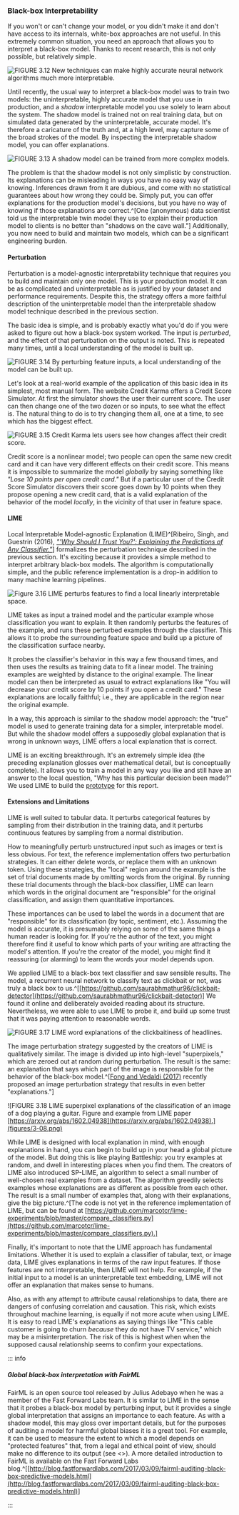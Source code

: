 ### Black-box Interpretability

If you won't or can't change your model, or you didn't make it and don't have
access to its internals, white-box approaches are not useful. In this extremely
common situation, you need an approach that allows you to interpret a black-box
model. Thanks to recent research, this is not only possible, but relatively
simple.

![FIGURE 3.12 New techniques can make highly accurate neural network algorithms much more interpretable.](figures/3-11.png)

Until recently, the usual way to interpret a black-box model was to train two
models: the uninterpretable, highly accurate model that you use in production,
and a _shadow_ interpretable model you use solely to learn about the system.
The shadow model is trained not on real training data, but on simulated data
generated by the uninterpretable, accurate model. It's therefore a caricature
of the truth and, at a high level, may capture some of the broad strokes of the
model. By inspecting the interpretable shadow model, you can offer
explanations.

![FIGURE 3.13 A shadow model can be trained from more complex models.](figures/3-04.png)

The problem is that the shadow model is not only simplistic by construction.
Its explanations can be misleading in ways you have no easy way of knowing.
Inferences drawn from it are dubious, and come with no statistical guarantees
about how wrong they could be. Simply put, you can offer explanations for the
production model's decisions, but you have no way of knowing if those
explanations are correct.^[One (anonymous) data scientist told us the
interpretable twin model they use to explain their production model to clients
is no better than "shadows on the cave wall."] Additionally, you now need to
build and maintain two models, which can be a significant engineering burden.

#### Perturbation

Perturbation is a model-agnostic interpretability technique that requires you
to build and maintain only one model. This is your production model. It can be
as complicated and uninterpretable as is justified by your dataset and
performance requirements. Despite this, the strategy offers a more faithful
description of the uninterpretable model than the interpretable shadow model
technique described in the previous section.

The basic idea is simple, and is probably exactly what you'd do if you were
asked to figure out how a black-box system worked. The input is _perturbed_,
and the effect of that perturbation on the output is noted. This is repeated
many times, until a local understanding of the model is built up.

![FIGURE 3.14  By perturbing feature inputs, a local understanding of the model can be built up.](figures/3-05.png)

Let's look at a real-world example of the application of this basic idea in its
simplest, most manual form. The website Credit Karma offers a Credit Score
Simulator. At first the simulator shows the user their current score. The user
can then change one of the two dozen or so inputs, to see what the effect is.
The natural thing to do is to try changing them all, one at a time, to see
which has the biggest effect.

![FIGURE 3.15 Credit Karma lets users see how changes affect their credit score.](figures/3-06.png)

Credit score is a nonlinear model; two people can open the same new credit card
and it can have very different effects on their credit score. This means it is
impossible to summarize the model _globally_ by saying something like *"Lose 10
points per open credit card."* But if a particular user of the Credit Score
Simulator discovers their score goes down by 10 points when they propose
opening a new credit card, that is a valid explanation of the behavior of the
model _locally_, in the vicinity of that user in feature space.

#### LIME

Local Interpretable Model-agnostic Explanation (LIME)^[Ribeiro, Singh,
and Guestrin (2016), [*"'Why Should I
Trust You?': Explaining the Predictions of Any Classifier."*](https://arxiv.org/abs/1602.04938)] formalizes the
perturbation technique described in the previous section. It's exciting because
it provides a simple method to interpret arbitrary black-box models. The
algorithm is computationally simple, and the public reference implementation is
a drop-in addition to many machine learning pipelines.

![Figure 3.16 LIME perturbs features to find a local linearly interpretable space.](figures/3-07.png)

LIME takes as input a trained model and the particular example whose
classification you want to explain. It then randomly perturbs the features of
the example, and runs these perturbed examples through the classifier. This
allows it to probe the surrounding feature space and build up a picture of the
classification surface nearby.

It probes the classifier's behavior in this way a few thousand times, and then
uses the results as training data to fit a linear model. The training
examples are weighted by distance to the original example. The linear model can
then be interpreted as usual to extract explanations like "You will decrease
your credit score by 10 points if you open a credit card." These explanations
are locally faithful; i.e., they are applicable in the region near the original
example.

In a way, this approach is similar to the shadow model approach: the "true"
model is used to generate training data for a simpler, interpretable model. But
while the shadow model offers a supposedly global explanation that is wrong in
unknown ways, LIME offers a local explanation that is correct.

LIME is an exciting breakthrough. It's an extremely simple idea (the
preceding explanation glosses over mathematical detail, but is conceptually
complete). It allows you to train a model in any way you like and still have
an answer to the local question, "Why has this particular decision been made?"
We used LIME to build the [prototype](#prototype) for this report.

#### Extensions and Limitations

LIME is well suited to tabular data. It perturbs categorical features by
sampling from their distribution in the training data, and it perturbs
continuous features by sampling from a normal distribution.

How to meaningfully perturb unstructured input such as images or text is less
obvious. For text, the reference implementation offers two perturbation
strategies. It can either delete words, or replace them with an unknown token.
Using these strategies, the "local" region around the example is the set of
trial documents made by omitting words from the original. By running these
trial documents through the black-box classifier, LIME can learn which words in
the original document are "responsible" for the original classification, and
assign them quantitative importances.

These importances can be used to label the words in a document that are
"responsible" for its classification (by topic, sentiment, etc.). Assuming the
model is accurate, it is presumably relying on some of the same things a human
reader is looking for. If you're the author of the text, you might therefore
find it useful to know which parts of your writing are attracting the model's
attention. If you're the creator of the model, you might find it reassuring (or
alarming) to learn the words your model depends upon.

We applied LIME to a black-box text classifier and saw sensible results. The
model, a recurrent neural network to classify text as clickbait or not, was
truly a black box to
us.^[[https://github.com/saurabhmathur96/clickbait-detector](https://github.com/saurabhmathur96/clickbait-detector)] We found it
online and deliberately avoided reading about its structure. Nevertheless, we
were able to use LIME to probe it, and build up some trust that it was paying
attention to reasonable words.

![FIGURE 3.17 LIME word explanations of the clickbaitiness of headlines.](figures/3-12.png)

The image perturbation strategy suggested by the creators of LIME is
qualitatively similar. The image is divided up into high-level "superpixels,"
which are zeroed out at random during perturbation. The result is the same: an
explanation that says which part of the image is responsible for the behavior of
the black-box model.^[[Fong and
Vedaldi (2017)](https://arxiv.org/abs/1704.03296) recently proposed an image perturbation strategy that results in
even better "explanations."]

![FIGURE 3.18 LIME superpixel explanations of the classification of an image of a dog playing a guitar. Figure and example from LIME paper [https://arxiv.org/abs/1602.04938](https://arxiv.org/abs/1602.04938).](figures/3-08.png)

While LIME is designed with local explanation in mind, with enough explanations
in hand, you can begin to build up in your head a global picture of the model.
But doing this is like playing Battleship: you try examples at random, and
dwell in interesting places when you find them. The creators of LIME also
introduced SP-LIME, an algorithm to select a small number of well-chosen real
examples from a dataset. The algorithm greedily selects examples whose
explanations are as different as possible from each other. The result is a
small number of examples that, along with their explanations, give the big
picture.^[The code is not yet in the reference implementation of LIME,
but can be found at
[https://github.com/marcotcr/lime-experiments/blob/master/compare_classifiers.py](https://github.com/marcotcr/lime-experiments/blob/master/compare_classifiers.py).]

Finally, it's important to note that the LIME approach has fundamental
limitations. Whether it is used to explain a classifier of tabular, text, or
image data, LIME gives explanations in terms of the raw input features. If
those features are not interpretable, then LIME will not help. For example, if
the initial input to a model is an uninterpretable text embedding, LIME will
not offer an explanation that makes sense to humans.

Also, as with any attempt to attribute causal relationships to data, there are
dangers of confusing correlation and causation. This risk, which exists
throughout machine learning, is equally if not more acute when using LIME. It
is easy to read LIME's explanations as saying things like "This cable customer
is going to churn _because_ they do not have TV service," which may be a
misinterpretation. The risk of this is highest when when the supposed causal
relationship seems to confirm your expectations.


::: info
##### *Global black-box interpretation with FairML*

FairML is an open source tool released by Julius Adebayo when he was a member
of the Fast Forward Labs team. It is similar to LIME in the sense that it
probes a black-box model by perturbing input, but it provides a single global
interpretation that assigns an importance to each feature. As with a shadow
model, this may gloss over important details, but for the purposes of auditing
a model for harmful global biases it is a great tool. For example, it can be
used to measure the extent to which a model depends on "protected features"
that, from a legal and ethical point of view, should make no difference to its
output (see <<ethics>>). A more detailed introduction to FairML is available
on the Fast Forward Labs blog.^[[http://blog.fastforwardlabs.com/2017/03/09/fairml-auditing-black-box-predictive-models.html](http://blog.fastforwardlabs.com/2017/03/09/fairml-auditing-black-box-predictive-models.html)]

:::
